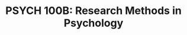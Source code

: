 ---
layout: teaching
title: "PSYCH 100B: Research Methods in Psychology"
term: Fall 2020
school: UCLA
role: Teaching Associate
enrollment: 21 Undergraduates
instructor: Iris Firstenberg, Ph.D.
ta: Shawn T. Schwartz
lecture: TBD
location: Lab Conducted Virtually
description: "Lecture, two hours; laboratory, four hours. Enforced requisites: courses 10 and 100A, with grades of C or better. Introduction to research methods and critical analysis in psychology. Lecture and laboratory topics include experimental and nonexperimental research methods, statistical design and analysis as applied to a broad range of basic and applied research issues."
order: 2
grouped_by: PSYCH
---
